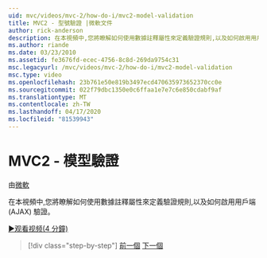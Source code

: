 ```yaml
---
uid: mvc/videos/mvc-2/how-do-i/mvc2-model-validation
title: MVC2 - 型號驗證 |微軟文件
author: rick-anderson
description: 在本視頻中,您將瞭解如何使用數據註釋屬性來定義驗證規則,以及如何啟用用戶端 (AJAX) 驗證。
ms.author: riande
ms.date: 03/23/2010
ms.assetid: fe3676fd-ecec-4756-8c8d-269da9754c31
msc.legacyurl: /mvc/videos/mvc-2/how-do-i/mvc2-model-validation
msc.type: video
ms.openlocfilehash: 23b761e50e819b3497ecd470635973652370cc0e
ms.sourcegitcommit: 022f79dbc1350e0c6ffaa1e7e7c6e850cdabf9af
ms.translationtype: MT
ms.contentlocale: zh-TW
ms.lasthandoff: 04/17/2020
ms.locfileid: "81539943"
---
```

# <a name="mvc2---model-validation"></a>MVC2 - 模型驗證

由[微軟](https://github.com/microsoft)

在本視頻中,您將瞭解如何使用數據註釋屬性來定義驗證規則,以及如何啟用用戶端 (AJAX) 驗證。

[&#9654;观看视频(4 分鐘)](https://channel9.msdn.com/Blogs/ASP-NET-Site-Videos/mvc2-model-validation)

> [!div class="step-by-step"]
> [前一個](mvc2-stronglytyped-helpers.md)
> [下一個](mvc2-template-customization.md)

